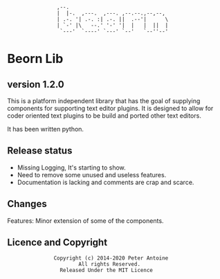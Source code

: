 
                    ,--.
                    |  |-.  ,---.  ,---. ,--.--.,--,--,
                    | .-. '| .-. :| .-. ||  .--'|      \
                    | `-' |\   --.' '-' '|  |   |  ||  |
                     `---'  `----' `---' `--'   `--''--'

# Beorn Lib #
## version 1.2.0 ##

This is a platform independent library that has the goal of supplying components for supporting
text editor plugins. It is designed to allow for coder oriented text plugins to be build and
ported other text editors.

It has been written python.

## Release status ##
- Missing Logging, It's starting to show.
- Need to remove some unused and useless features.
- Documentation is lacking and comments are crap and scarce.

## Changes ##
Features: Minor extension of some of the components.

## Licence and Copyright ##
                   Copyright (c) 2014-2020 Peter Antoine
                           All rights Reserved.
                     Released Under the MIT Licence


